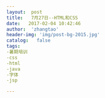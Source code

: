 ```yaml
---
layout:  post
title:   7月27日--HTML和CSS
date:   2017-02-04 10:42:46
author:  'zhangtao'
header-img: 'img/post-bg-2015.jpg'
catalog:   false
tags:
-暑期培训
-css
-html
-java
-字体
-jsp

---
```



